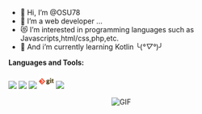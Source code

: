 - 👋 Hi, I’m @OSU78 
- 👀 I’m a web developer ...
- 😻 I’m interested in programming languages such as Javascripts,html/css,php,etc.
- 🌱 And i’m currently learning Kotlin ╰(*°▽°*)╯

**Languages and Tools:**  

<code><img height="30" src="https://devclub.fr/static/media/icon.4e0c97009b885bfa75c5412262a46f5f.svg"></code>
<code><img height="30" src="https://devclub.fr/static/media/icon.8d9549db1a0f5d73a35aa5dab48a09f9.svg"></code>
<code><img height="30" src="https://devclub.fr/static/media/icon.4c1b5332c1b1057928f6f06cf972c91c.svg"></code>
<code><img height="30" src="https://raw.githubusercontent.com/github/explore/5c058a388828bb5fde0bcafd4bc867b5bb3f26f3/topics/git/git.png"></code>
<code><img height="30" src="https://devclub.fr/static/media/icon.7bc394e86ea1f692d59a3d484ad156af.svg"></code>

<img align="right" alt="GIF" src="https://media.giphy.com/media/Y4bzv6DYbYzy8jDnoW/giphy.gif" width="300px" />

